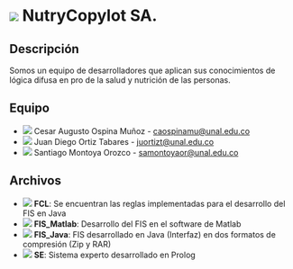 # <img src="https://img.icons8.com/color/48/000000/nutrition.png"/> NutryCopylot SA.

## Descripción
Somos un equipo de desarrolladores que aplican sus conocimientos de lógica difusa en pro de la salud y nutrición de las personas.

## Equipo
- <img src="https://img.icons8.com/color/24/000000/name--v1.png"/> Cesar Augusto Ospina Muñoz - caospinamu@unal.edu.co
- <img src="https://img.icons8.com/color/24/000000/name--v1.png"/> Juan Diego Ortiz Tabares - juortizt@unal.edu.co
- <img src="https://img.icons8.com/color/24/000000/name--v1.png"/> Santiago Montoya Orozco - samontoyaor@unal.edu.co

## Archivos
- <img src="https://img.icons8.com/color/24/000000/java-coffee-cup-logo--v1.png"/> **FCL**: Se encuentran las reglas implementadas para el desarrollo del FIS en Java
- <img src="https://img.icons8.com/color/24/000000/matlab.png"/> **FIS_Matlab**: Desarrollo del FIS en el software de Matlab
- <img src="https://img.icons8.com/color/24/000000/java-coffee-cup-logo--v1.png"/> **FIS_Java**: FIS desarrollado en Java (Interfaz) en dos formatos de compresión (Zip y RAR)
- <img src="https://img.icons8.com/color/24/000000/prolog.png"/> **SE**: Sistema experto desarrollado en Prolog
